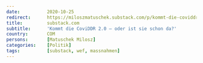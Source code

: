 ```yaml
---
date:          2020-10-25
redirect:      https://miloszmatuschek.substack.com/p/kommt-die-coviddr-20-oder-ist-sie
title:         substack.com
subtitle:      'Kommt die CoviDDR 2.0 – oder ist sie schon da?'
country:       COM
persons:       [Matuschek Milosz]
categories:    [Politik]
tags:          [substack, wef, massnahmen]
---
```

